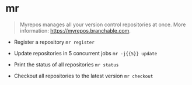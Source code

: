 # mr
> Myrepos manages all your version control repositories at once.
> More information: <https://myrepos.branchable.com>.

- Register a repository
`mr register`

- Update repositories in 5 concurrent jobs
`mr -j{{5}} update`

- Print the status of all repositories
`mr status`

- Checkout all repositories to the latest version
`mr checkout`
